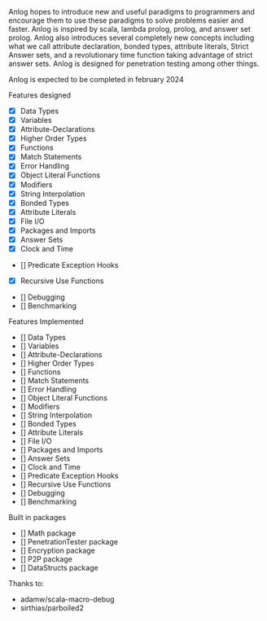Anlog hopes to introduce new and useful paradigms to programmers and encourage them to use these paradigms to solve problems easier and faster. Anlog is inspired by scala, lambda prolog, prolog, and answer set prolog. Anlog also introduces several completely new concepts including what we call attribute declaration, bonded types, attribute literals, Strict Answer sets, and a revolutionary time function taking advantage of strict answer sets. Anlog is designed for penetration testing among other things.

Anlog is expected to be completed in february 2024

Features designed

- [x] Data Types
- [x] Variables
- [x] Attribute-Declarations
- [x] Higher Order Types
- [x] Functions
- [x] Match Statements
- [x] Error Handling
- [x] Object Literal Functions
- [x] Modifiers
- [x] String Interpolation
- [x] Bonded Types
- [x] Attribute Literals
- [x] File I/O
- [x] Packages and Imports
- [x] Answer Sets
- [x] Clock and Time
- [] Predicate Exception Hooks
- [x] Recursive Use Functions
- [] Debugging
- [] Benchmarking

Features Implemented

- [] Data Types
- [] Variables
- [] Attribute-Declarations
- [] Higher Order Types
- [] Functions
- [] Match Statements
- [] Error Handling
- [] Object Literal Functions
- [] Modifiers
- [] String Interpolation
- [] Bonded Types
- [] Attribute Literals
- [] File I/O
- [] Packages and Imports
- [] Answer Sets
- [] Clock and Time
- [] Predicate Exception Hooks
- [] Recursive Use Functions
- [] Debugging
- [] Benchmarking

Built in packages

- [] Math package
- [] PenetrationTester package
- [] Encryption package
- [] P2P package
- [] DataStructs package

Thanks to:
- adamw/scala-macro-debug
- sirthias/parboiled2
